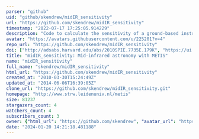 ```yaml
---
parser: "github"
uid: "github/skendrew/midIR_sensitivity"
url: "https://github.com/skendrew/midIR_sensitivity"
timestamp: "2022-07-17 17:25:05.914229"
description: "Code to calculate the sensitivity of a ground-based instrument for astronomy at mid-infrared wavelengths (3-15 micron). Written for the METIS instrument for the E-ELT but easily customisable."
avatar: "https://avatars.githubusercontent.com/u/225201?v=4"
repo_url: "https://github.com/skendrew/midIR_sensitivity"
doi: ["http://adsabs.harvard.edu/abs/2010SPIE.7735E.179K", "https://ui.adsabs.harvard.edu/abs/2010ascl.soft10008K/abstract"]
title: "midIR_sensitivity: Mid-infrared astronomy with METIS"
name: "midIR_sensitivity"
full_name: "skendrew/midIR_sensitivity"
html_url: "https://github.com/skendrew/midIR_sensitivity"
created_at: "2010-03-30T15:24:49Z"
updated_at: "2014-06-06T16:39:05Z"
clone_url: "https://github.com/skendrew/midIR_sensitivity.git"
homepage: "http://www.strw.leidenuniv.nl/metis"
size: 81237
stargazers_count: 4
watchers_count: 4
subscribers_count: 3
owner: {"html_url": "https://github.com/skendrew", "avatar_url": "https://avatars.githubusercontent.com/u/225201?v=4", "login": "skendrew", "type": "User"}
date: "2024-01-20 14:21:18.481188"
---
```

